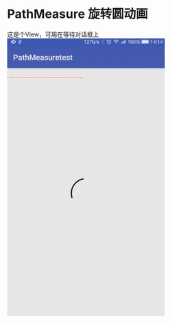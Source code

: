 # PathMeasure 旋转圆动画
这是个View，可用在等待对话框上
![](https://github.com/Wllong/PathMeasure-/blob/master/pathMeasure.gif)
